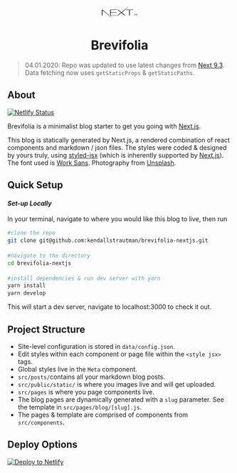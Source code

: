 <p align="center">
  <a href="https://www.nextjs.org/">
    <img src="src/public/static/nextjs-black-logo.svg" width="80" height="28">
  </a>
</p>
<h1 align="center">
  Brevifolia
</h1>

> 04.01.2020: Repo was updated to use latest changes from [Next 9.3](https://nextjs.org/blog/next-9-3#next-gen-static-site-generation-ssg-support). Data fetching now uses `getStaticProps` & `getStaticPaths`.

## About

[![Netlify Status](https://api.netlify.com/api/v1/badges/314f6fb1-b4a6-484a-ad3d-c26663a63bca/deploy-status)](https://app.netlify.com/sites/brevifolia-nextjs/deploys)

Brevifolia is a minimalist blog starter to get you going with [Next.js](https://nextjs.org/). 

This blog is statically generated by Next.js, a rendered combination of react components and markdown / json files. The styles were coded & designed by yours truly, using [styled-jsx](https://github.com/zeit/styled-jsx) (which is inherently supported by [Next.js](https://nextjs.org/docs#built-in-css-support)). The font used is [Work Sans](https://fonts.google.com/specimen/Work+Sans). Photography from [Unsplash](https://unsplash.com/).

##  Quick Setup

#### *Set-up Locally*
In your terminal, navigate to where you would like this blog to live, then run 
```bash
#clone the repo
git clone git@github.com:kendallstrautman/brevifolia-nextjs.git

#navigate to the directory
cd brevifolia-nextjs

#install dependencies & run dev server with yarn 
yarn install
yarn develop

```
This will start a dev server, navigate to localhost:3000 to check it out.

## Project Structure 

- Site-level configuration is stored in `data/config.json`. 
- Edit styles within each component or page file within the `<style jsx>` tags. 
- Global styles live in the `Meta` component. 
- `src/posts/`contains all your markdown blog posts.
- `src/public/static/` is where you images live and will get uploaded.
- `src/pages` is where you page components live. 
- The blog pages are dynamically generated with a `slug` parameter. See the template in `src/pages/blog/[slug].js`. 
- The pages & template are comprised of components from `src/components`.

## Deploy Options

[![Deploy to Netlify](https://www.netlify.com/img/deploy/button.svg)](https://app.netlify.com/start/deploy?repository=https://github.com/kendallstrautman/brevifolia-nextjs)

